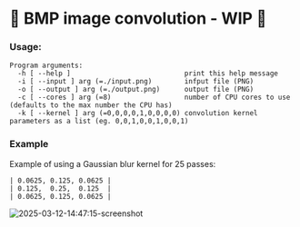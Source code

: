 # 🚧 BMP image convolution - WIP 🚧

### Usage:

```text
Program arguments:
  -h [ --help ]                            print this help message
  -i [ --input ] arg (=./input.png)        infput file (PNG)
  -o [ --output ] arg (=./output.png)      output file (PNG)
  -c [ --cores ] arg (=8)                  number of CPU cores to use (defaults to the max number the CPU has)
  -k [ --kernel ] arg (=0,0,0,0,1,0,0,0,0) convolution kernel parameters as a list (eg. 0,0,1,0,0,1,0,0,1)
```

### Example

Example of using a Gaussian blur kernel for 25 passes:
```text
| 0.0625, 0.125, 0.0625 |
| 0.125,  0.25,  0.125  |
| 0.0625, 0.125, 0.0625 |
```

![2025-03-12-14:47:15-screenshot](https://github.com/user-attachments/assets/2096b6ff-5250-40bf-b42d-9ec6c2725e38)
